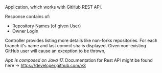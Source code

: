 
Application, which works with GitHub REST API.

Response contains of: 
+ Repository Names (of given User)
+ Owner Login

Controller provides listing more details like non-forks repositories.
For each branch it's name and last commit sha is displayed.
Given non-existing GitHub user will cause an exception to be thrown,

*App is composed on Java 17.*
Documentation for Rest API might be found here -> <https://developer.github.com/v3>

